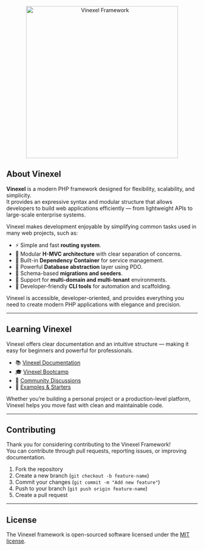 <p align="center">
    <a href="https://vinexel.com" target="_blank">
        <img src="https://vinexel.com/public/static/vinexel/images/logo.png" width="400" alt="Vinexel Framework">
    </a>
</p>

## About Vinexel

**Vinexel** is a modern PHP framework designed for flexibility, scalability, and simplicity.  
It provides an expressive syntax and modular structure that allows developers to build web applications efficiently — from lightweight APIs to large-scale enterprise systems.

Vinexel makes development enjoyable by simplifying common tasks used in many web projects, such as:

- ⚡ Simple and fast **routing system**.
- 🧩 Modular **H-MVC architecture** with clear separation of concerns.
- 🧠 Built-in **Dependency Container** for service management.
- 💾 Powerful **Database abstraction** layer using PDO.
- 🔄 Schema-based **migrations and seeders**.
- 🧰 Support for **multi-domain and multi-tenant** environments.
- 🚀 Developer-friendly **CLI tools** for automation and scaffolding.

Vinexel is accessible, developer-oriented, and provides everything you need to create modern PHP applications with elegance and precision.

---

## Learning Vinexel

Vinexel offers clear documentation and an intuitive structure — making it easy for beginners and powerful for professionals.

- 📚 [Vinexel Documentation](https://docs.vinexel.com)
- 🎓 [Vinexel Bootcamp](https://bootcamp.vinexel.com)
- 💬 [Community Discussions](https://github.com/vinexel/vinexel/discussions)
- 🧪 [Examples & Starters](https://github.com/vinexel/examples)

Whether you’re building a personal project or a production-level platform, Vinexel helps you move fast with clean and maintainable code.

---

## Contributing

Thank you for considering contributing to the Vinexel Framework!  
You can contribute through pull requests, reporting issues, or improving documentation.

1. Fork the repository  
2. Create a new branch (`git checkout -b feature-name`)  
3. Commit your changes (`git commit -m "Add new feature"`)  
4. Push to your branch (`git push origin feature-name`)  
5. Create a pull request

---

## License

The Vinexel framework is open-sourced software licensed under the [MIT license](LICENSE).
